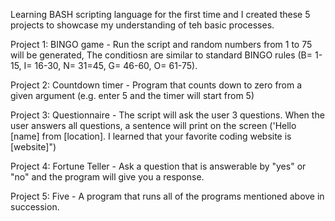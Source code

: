 Learning BASH scripting language for the first time and I created these 5 projects to showcase my understanding of teh basic processes.

Project 1: BINGO game - Run the script and random numbers from 1 to 75 will be generated, The conditiosn are similar to standard BINGO rules (B= 1-15, I= 16-30, N= 31=45, G= 46-60, O= 61-75).

Project 2: Countdown timer - Program that counts down to zero from a given argument (e.g. enter 5 and the timer will start from 5)

Project 3: Questionnaire - The script will ask the user 3 questions. When the user answers all questions, a sentence will print on the screen ('Hello [name] from [location]. I learned that your favorite coding website is [website]")

Project 4: Fortune Teller - Ask a question that is answerable by "yes" or "no" and the program will give you a response.

Project 5: Five - A program that runs all of the programs mentioned above in succession.
